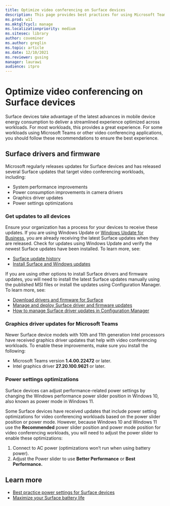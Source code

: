 ```yaml
---
title: Optimize video conferencing on Surface devices
description: This page provides best practices for using Microsoft Teams and other video conferencing solutions on Surface devices
ms.prod: w11
ms.mktglfcycl: manage
ms.localizationpriority: medium
ms.sitesec: library
author: coveminer
ms.author: greglin
ms.topic: article
ms.date: 12/10/2021
ms.reviewer: gusing
manager: laurawi
audience: itpro
---
```


# Optimize video conferencing on Surface devices

Surface devices take advantage of the latest advances in mobile device energy consumption to deliver a streamlined experience optimized across workloads. For most workloads, this provides a great experience. For some workloads using Microsoft Teams or other video conferencing applications, you should follow these recommendations to ensure the best experience.

## Surface drivers and firmware

Microsoft regularly releases updates for Surface devices and has released several Surface updates that target video conferencing workloads, including:

- System performance improvements
- Power consumption improvements in camera drivers
- Graphics driver updates
- Power settings optimizations

### Get updates to all devices

Ensure your organization has a process for your devices to receive these updates. If you are using Windows Update or [Windows Update for Business](/windows/deployment/update/waas-manage-updates-wufb), you are already receiving the latest Surface updates when they are released. Check for updates using Windows Update and verify the newest Surface updates have been installed. To learn more, see:

- [Surface update history](https://www.microsoft.com/surface/support/install-update-activate/surface-update-history)
- [Install Surface and Windows updates](https://www.microsoft.com/surface/support/performance-and-maintenance/install-software-updates-for-surface?)

If you are using other options to install Surface drivers and firmware updates, you will need to install the latest Surface updates manually using the published MSI files or install the updates using Configuration Manager. To learn more, see:

- [Download drivers and firmware for Surface](https://support.microsoft.com/help/4023482)
- [Manage and deploy Surface driver and firmware updates](manage-surface-driver-and-firmware-updates.md)
- [How to manage Surface driver updates in Configuration Manager](https://support.microsoft.com/help/4098906)

### Graphics driver updates for Microsoft Teams

Newer Surface device models with 10th and 11th generation Intel processors have received graphics driver updates that help with video conferencing workloads. To enable these improvements, make sure you install the following:

- Microsoft Teams version **1.4.00.22472** or later.
- Intel graphics driver **27.20.100.9621** or later.

### Power settings optimizations

Surface devices can adjust performance-related power settings by changing the Windows performance power slider position in Windows 10, also known as power mode in Windows 11.

Some Surface devices have received updates that include power setting optimizations for video conferencing workloads based on the power slider position or power mode. However, because Windows 10 and Windows 11 use the **Recommended** power slider position and power mode position for video conferencing workloads, you will need to adjust the power slider to enable these optimizations:

1. Connect to AC power (optimizations won’t run when using battery power).  
2. Adjust the Power slider to use **Better Performance** or **Best Performance.**

## Learn more

- [Best practice power settings for Surface devices](maintain-optimal-power-settings-on-surface-devices.md)
- [Maximize your Surface battery life](https://support.microsoft.com/surface/maximize-your-surface-battery-life-45479867-a7fa-33dd-fc4d-6762e9b3b11a)
